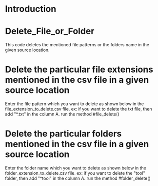 # Introduction
# Delete_File_or_Folder
This code deletes the mentioned file patterns or the folders name in the given source location.

# Delete the particular file extensions mentioned in the csv file in a given source location
Enter the file pattern which you want to delete as shown below in the file_extension_to_delete.csv file.
ex: if you want to delete the txt file, then add "*.txt" in the column A.
run the method #file_delete()

# Delete the particular folders mentioned in the csv file in a given source location
Enter the folder name which you want to delete as shown below in the folder_extension_to_delete.csv file.
ex: if you want to delete the "tool" folder, then add "*tool" in the column A.
run the method #folder_delete()
